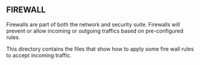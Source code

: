 ## FIREWALL

Firewalls are part of both the network and security suite.
Firewalls will prevent or allow incoming or outgoing traffics
based on pre-configured rules.

This directory contains the files that show how to apply some fire
wall rules to accept incoming traffic.
